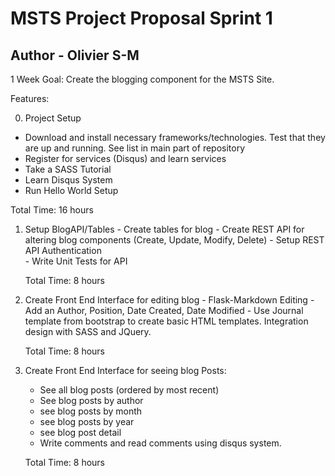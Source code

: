 # MSTS Project Proposal Sprint 1 

## Author - Olivier S-M


1 Week Goal: Create the blogging component for the MSTS Site.

Features:

0. Project Setup

- Download and install necessary frameworks/technologies. Test that they are up and running. See list in main part of repository
- Register for services (Disqus) and learn services
- Take a SASS Tutorial 
- Learn Disqus System
- Run Hello World Setup

Total Time: 16 hours


1. Setup BlogAPI/Tables
        - Create tables for blog
        - Create REST API for altering blog components (Create, Update, Modify, Delete)
        - Setup REST API Authentication  
        - Write Unit Tests for API

    Total Time: 8 hours


2. Create Front End Interface for editing blog
        - Flask-Markdown Editing
        - Add an Author, Position, Date Created, Date Modified
        - Use Journal template from bootstrap to create basic HTML templates. Integration design with SASS and JQuery.

    Total Time: 8 hours

3. Create Front End Interface for seeing blog Posts:

    - See all blog posts (ordered by most recent)
    - See blog posts by author
    - see blog posts by month
    - see blog posts by year
    - see blog post detail
    - Write comments and read comments using disqus system. 

    Total Time: 8 hours

